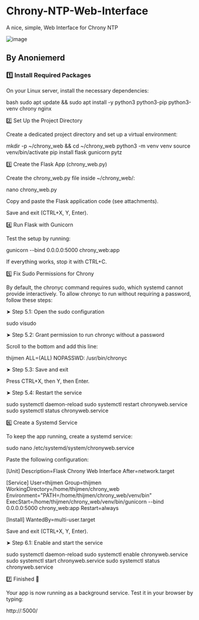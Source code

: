 # Chrony-NTP-Web-Interface
A nice, simple, Web Interface for Chrony NTP

![image](https://github.com/user-attachments/assets/24f37619-fbaa-46ec-a60f-0f837e967697)


## By Anoniemerd

### 1️⃣ Install Required Packages

On your Linux server, install the necessary dependencies:

bash
sudo apt update && sudo apt install -y python3 python3-pip python3-venv chrony nginx

2️⃣ Set Up the Project Directory

Create a dedicated project directory and set up a virtual environment:

mkdir -p ~/chrony_web && cd ~/chrony_web
python3 -m venv venv
source venv/bin/activate
pip install flask gunicorn pytz

3️⃣ Create the Flask App (chrony_web.py)

Create the chrony_web.py file inside ~/chrony_web/:

nano chrony_web.py

Copy and paste the Flask application code (see attachments).

Save and exit (CTRL+X, Y, Enter).

4️⃣ Run Flask with Gunicorn

Test the setup by running:

gunicorn --bind 0.0.0.0:5000 chrony_web:app

If everything works, stop it with CTRL+C.

5️⃣ Fix Sudo Permissions for Chrony

By default, the chronyc command requires sudo, which systemd cannot provide interactively. To allow chronyc to run without requiring a password, follow these steps:

➤ Step 5.1: Open the sudo configuration

sudo visudo

➤ Step 5.2: Grant permission to run chronyc without a password

Scroll to the bottom and add this line:

thijmen ALL=(ALL) NOPASSWD: /usr/bin/chronyc

➤ Step 5.3: Save and exit

Press CTRL+X, then Y, then Enter.

➤ Step 5.4: Restart the service

sudo systemctl daemon-reload
sudo systemctl restart chronyweb.service
sudo systemctl status chronyweb.service

6️⃣ Create a Systemd Service

To keep the app running, create a systemd service:

sudo nano /etc/systemd/system/chronyweb.service

Paste the following configuration:

[Unit]
Description=Flask Chrony Web Interface
After=network.target

[Service]
User=thijmen
Group=thijmen
WorkingDirectory=/home/thijmen/chrony_web
Environment="PATH=/home/thijmen/chrony_web/venv/bin"
ExecStart=/home/thijmen/chrony_web/venv/bin/gunicorn --bind 0.0.0.0:5000 chrony_web:app
Restart=always

[Install]
WantedBy=multi-user.target

Save and exit (CTRL+X, Y, Enter).

➤ Step 6.1: Enable and start the service

sudo systemctl daemon-reload
sudo systemctl enable chronyweb.service
sudo systemctl start chronyweb.service
sudo systemctl status chronyweb.service

7️⃣ Finished 🎉

Your app is now running as a background service. Test it in your browser by typing:

http://<IP-ADDRESS>:5000/
